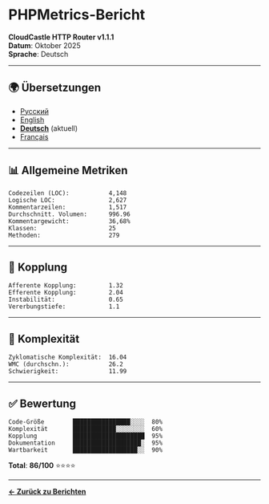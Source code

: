 # PHPMetrics-Bericht

**CloudCastle HTTP Router v1.1.1**  
**Datum**: Oktober 2025  
**Sprache**: Deutsch

---

## 🌍 Übersetzungen

- [Русский](../../ru/reports/phpmetrics.md)
- [English](../../en/reports/phpmetrics.md)
- **[Deutsch](phpmetrics.md)** (aktuell)
- [Français](../../fr/reports/phpmetrics.md)

---

## 📊 Allgemeine Metriken

```
Codezeilen (LOC):           4,148
Logische LOC:               2,627
Kommentarzeilen:            1,517
Durchschnitt. Volumen:      996.96
Kommentargewicht:           36,68%
Klassen:                    25
Methoden:                   279
```

---

## 🔗 Kopplung

```
Afferente Kopplung:         1.32
Efferente Kopplung:         2.04
Instabilität:               0.65
Vererbungstiefe:            1.1
```

---

## 🧮 Komplexität

```
Zyklomatische Komplexität:  16.04
WMC (durchschn.):           26.2
Schwierigkeit:              11.99
```

---

## ✅ Bewertung

```
Code-Größe        ████████████████░░░░  80%
Komplexität       ████████████░░░░░░░░  60%
Kopplung          ████████████████████  95%
Dokumentation     ███████████████████░  95%
Wartbarkeit       ██████████████████░░  90%
```

**Total**: **86/100** ⭐⭐⭐⭐

---

**[← Zurück zu Berichten](static-analysis.md)**

